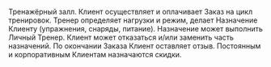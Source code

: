 Тренажёрный залл. Клиент осуществляет и оплачивает Заказ на цикл тренировок. Тренер определяет нагрузки и режим, делает Назначение Клиенту (упражнения, снаряды, питание). Назначение может выполнить Личный Тренер. Клиент может отказаться и/или заменить часть назначений. По окончании Заказа Клиент оставляет отзыв. Постоянным и корпоративным Клиентам назначаются скидки.
